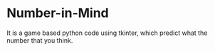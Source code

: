 # Number-in-Mind


It is a game based python code using tkinter, which predict what the number that you think. 
